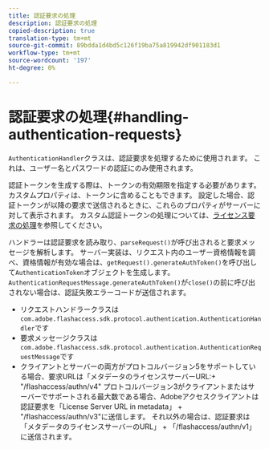 ```yaml
---
title: 認証要求の処理
description: 認証要求の処理
copied-description: true
translation-type: tm+mt
source-git-commit: 89bdda1d4bd5c126f19ba75a819942df901183d1
workflow-type: tm+mt
source-wordcount: '197'
ht-degree: 0%

---
```



# 認証要求の処理{#handling-authentication-requests}

`AuthenticationHandler`クラスは、認証要求を処理するために使用されます。 これは、ユーザー名とパスワードの認証にのみ使用されます。

認証トークンを生成する際は、トークンの有効期限を指定する必要があります。 カスタムプロパティは、トークンに含めることもできます。 設定した場合、認証トークンが以降の要求で送信されるときに、これらのプロパティがサーバーに対して表示されます。 カスタム認証トークンの処理については、[ライセンス要求の処理](../../aaxs-protecting-content/content-implementing-the-license-server/content-handling-license-reqs/content-handling-license-reqs.md)を参照してください。

ハンドラーは認証要求を読み取り、`parseRequest()`が呼び出されると要求メッセージを解析します。 サーバー実装は、リクエスト内のユーザー資格情報を調べ、資格情報が有効な場合は、`getRequest().generateAuthToken()`を呼び出して`AuthenticationToken`オブジェクトを生成します。 `AuthenticationRequestMessage.generateAuthToken()`が`close()`の前に呼び出されない場合は、認証失敗エラーコードが送信されます。

* リクエストハンドラークラスは`com.adobe.flashaccess.sdk.protocol.authentication.AuthenticationHandler`です
* 要求メッセージクラスは`com.adobe.flashaccess.sdk.protocol.authentication.AuthenticationRequestMessage`です
* クライアントとサーバーの両方がプロトコルバージョン5をサポートしている場合、要求URLは「メタデータのライセンスサーバーURL:+ &quot;/flashaccess/authn/v4&quot; プロトコルバージョン3がクライアントまたはサーバーでサポートされる最大数である場合、Adobeアクセスクライアントは認証要求を「License Server URL in metadata」 + &quot;/flashaccess/authn/v3&quot;に送信します。 それ以外の場合は、認証要求は「メタデータのライセンスサーバーのURL」 + 「/flashaccess/authn/v1」に送信されます。

